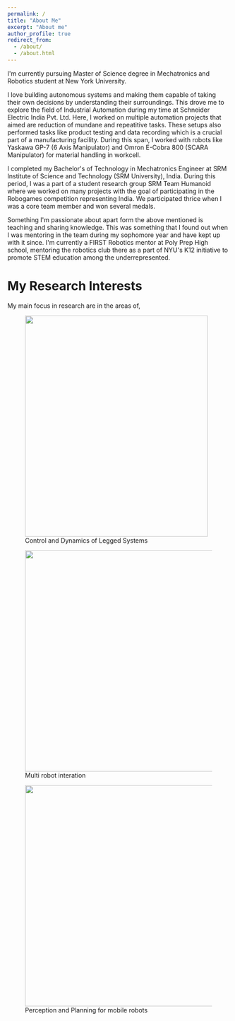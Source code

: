 ```yaml
---
permalink: /
title: "About Me"
excerpt: "About me"
author_profile: true
redirect_from: 
  - /about/
  - /about.html
---
```

I'm currently pursuing Master of Science degree in Mechatronics and Robotics student at New York University.

I love building autonomous systems and making them capable of taking their own decisions by understanding their surroundings. This drove me to explore the field of Industrial Automation during my time at Schneider Electric India Pvt. Ltd. Here, I worked on multiple automation projects that aimed are reduction of mundane and repeatitive tasks. These setups also performed tasks like product testing and data recording which is a crucial part of a manufacturing facility. During this span, I worked with robots like Yaskawa GP-7 (6 Axis Manipulator) and Omron E-Cobra 800 (SCARA Manipulator) for material handling in workcell. 

I completed my Bachelor's of Technology in Mechatronics Engineer at SRM Institute of Science and Technology (SRM University), India. During this period, I was a part of a student research group SRM Team Humanoid where we worked on many projects with the goal of participating in the Robogames competition representing India. We participated thrice when I was a core team member and won several medals.  

Something I'm passionate about apart form the above mentioned is teaching and sharing knowledge. This was something that I found out when I was mentoring in the team during my sophomore year and have kept up with it since. I'm currently a FIRST Robotics mentor at Poly Prep High school, mentoring the robotics club there as a part of NYU's K12 initiative to promote STEM education among the underrepresented. 

My Research Interests
======

My main focus in research are in the areas of,
 
<figure><img src="https://github.com/govind-aadithya/govind-aadithya.github.io/blob/master/images/Bot.jpg" width="414" height="500"> <figcaption>Control and Dynamics of Legged Systems</figcaption></figure> <figure><img src="https://github.com/govind-aadithya/govind-aadithya.github.io/blob/master/images/MultiRobot.jpg" width="756" height="500"> <figcaption>Multi robot interation</figcaption></figure>  <figure><img src="https://github.com/govind-aadithya/govind-aadithya.github.io/blob/master/images/Perception.jpg" width="756" height="500"> <figcaption>Perception and Planning for mobile robots</figcaption></figure> 

